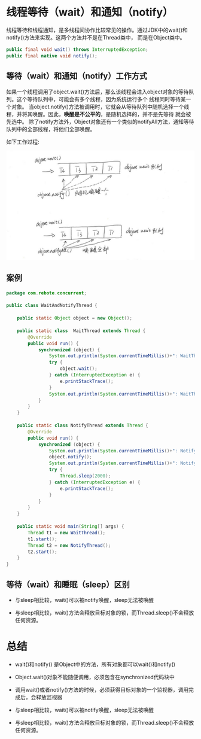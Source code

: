 # 线程等待（wait）和通知（notify）

线程等待和线程通知，是多线程间协作比较常见的操作。通过JDK中的wait()和notify()方法来实现。这两个方法并不是在Thread类中，
而是在Object类中。
```java
public final void wait() throws InterruptedException;
public final native void notify();
```

## 等待（wait）和通知（notify）工作方式

如果一个线程调用了object.wait()方法后，那么该线程会进入object对象的等待队列。这个等待队列中，可能会有多个线程，因为系统运行多个
线程同时等待某一个对象。
当object.notify()方法被调用时，它就会从等待队列中随机选择一个线程，并将其唤醒。因此，**唤醒是不公平的**，是随机选择的，并不是先等待
就会被先选中。
除了notify方法外，Object对象还有一个类似的notifyAll方法，通知等待队列中的全部线程，将他们全部唤醒。

如下工作过程:

![Image text](https://raw.githubusercontent.com/KINGLBT/java-concurrent-study/master/image/chapter6/6-1.png)

## 案例
```java
package com.rebote.concurrent;

public class WaitAndNotifyThread {

    public static Object object = new Object();

    public static class  WaitThread extends Thread {
        @Override
        public void run() {
            synchronized (object) {
                System.out.println(System.currentTimeMillis()+": WaitThread start");
                try {
                    object.wait();
                } catch (InterruptedException e) {
                    e.printStackTrace();
                }
                System.out.println(System.currentTimeMillis()+": WaitThread end");
            }
        }
    }

    public static class NotifyThread extends Thread {
        @Override
        public void run() {
            synchronized (object) {
                System.out.println(System.currentTimeMillis()+": NotifyThread start");
                object.notify();
                System.out.println(System.currentTimeMillis()+": NotifyThread end");
                try {
                    Thread.sleep(2000);
                } catch (InterruptedException e) {
                    e.printStackTrace();
                }
            }
        }
    }

    public static void main(String[] args) {
        Thread t1 = new WaitThread();
        t1.start();
        Thread t2 = new NotifyThread();
        t2.start();
    }
}
```


## 等待（wait）和睡眠（sleep）区别

+ 与sleep相比较，wait()可以被notify唤醒，sleep无法被唤醒

+ 与sleep相比较，wait()方法会释放目标对象的锁，而Thread.sleep()不会释放任何资源。

# 总结

+ wait()和notify() 是Object中的方法，所有对象都可以wait()和notify()

+ Object.wait()对象不能随便调用，必须包含在synchronized代码块中

+ 调用wait()或者notify()方法的时候，必须获得目标对象的一个监视器，调用完成后，会释放监视器

+ 与sleep相比较，wait()可以被notify唤醒，sleep无法被唤醒

+ 与sleep相比较，wait()方法会释放目标对象的锁，而Thread.sleep()不会释放任何资源。
